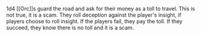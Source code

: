 1d4 [[Orc]]s guard the road and ask for their money as a toll to travel. This is not true, it is a scam. They roll deception against the player's insight, if players choose to roll insight. 
If the players fail, they pay the toll. If they succeed, they know there is no toll and it is a scam. 